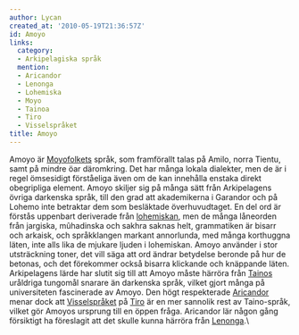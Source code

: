```yaml
---
author: Lycan
created_at: '2010-05-19T21:36:57Z'
id: Amoyo
links:
  category:
  - Arkipelagiska språk
  mention:
  - Aricandor
  - Lenonga
  - Lohemiska
  - Moyo
  - Tainoa
  - Tiro
  - Visselspråket
title: Amoyo
---
```


Amoyo är [Moyofolkets] språk, som framförallt talas på Amilo, norra Tientu, samt på mindre öar
däromkring. Det har många lokala dialekter, men de är i regel ömsesidigt förståeliga även om de kan
innehålla enstaka direkt obegripliga element. Amoyo skiljer sig på många sätt från Arkipelagens
övriga darkenska språk, till den grad att akademikerna i Garandor och på Lohemo inte betraktar dem
som besläktade överhuvudtaget. En del ord är förstås uppenbart deriverade från [lohemiskan], men de
många låneorden från jargiska, mûhadinska och sakhra saknas helt, grammatiken är bisarr och arkaisk,
och språkklangen markant annorlunda, med många korthuggna läten, inte alls lika de mjukare ljuden i
lohemiskan. Amoyo använder i stor utsträckning toner, det vill säga att ord ändrar betydelse beronde
på hur de betonas, och det förekommer också bisarra klickande och knäppande läten. Arkipelagens
lärde har slutit sig till att Amoyo måste härröra från [Tainos] uråldriga tungomål snarare än
darkenska språk, vilket gjort många på universiteten fascinerade av Amoyo. Den högt respekterade
[Aricandor] menar dock att [Visselspråket] på [Tiro] är en mer sannolik rest av Taino-språk, vilket
gör Amoyos ursprung till en öppen fråga. Aricandor lär någon gång försiktigt ha föreslagit att det
skulle kunna härröra från [Lenonga].\

  [Moyofolkets]: Moyo
  [lohemiskan]: Lohemiska
  [Tainos]: Tainoa
  [Aricandor]: Aricandor
  [Visselspråket]: Visselspråket
  [Tiro]: Tiro
  [Lenonga]: Lenonga